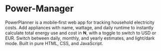# Power-Manager
PowerPlanner is a mobile‑first web app for tracking household electricity costs. Add appliances with name, wattage, and daily runtime to instantly calculate total energy use and cost in ₦, with a toggle to switch to USD or EUR. Switch between daily, monthly, and yearly estimates, and light/dark mode. Built in pure HTML, CSS, and JavaScript.
